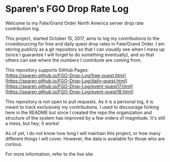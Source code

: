 # Sparen's FGO Drop Rate Log

Welcome to my Fate/Grand Order North America server drop rate contribution log.

This project, started October 15, 2017, aims to log my contributions to the crowdsourcing for free and daily quest drop rates in Fate/Grand Order. I am storing publicly as a git repository so that I can visually see when I mess up (since I guarantee I will forget to do something eventually), and so that others can see where the numbers I contribute are coming from.

This repository supports GitHub Pages:  
[https://sparen.github.io/FGO-Drop-Log/free-quest.html]  
[https://sparen.github.io/FGO-Drop-Log/daily-quest.html]  
[https://sparen.github.io/FGO-Drop-Log/event-quest17.html] 
[https://sparen.github.io/FGO-Drop-Log/event-quest18.html]  

This repository is not open to pull requests. As it is a personal log, it is meant to track exclusively my contributions. I used to discourage forking here in the README but since I created the repo the organization and structure of the system has improved by a few orders of magnitude. It's still a mess, but hey; it works!

As of yet, I do not know how long I will maintain this project, or how many different things I will cover. However, the data is available for those who are curious.

For more information, refer to the live site.

